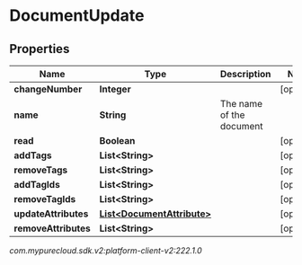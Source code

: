 # DocumentUpdate


## Properties

| Name | Type | Description | Notes |
| ------------ | ------------- | ------------- | ------------- |
| **changeNumber** | **Integer** |  |  [optional] |
| **name** | **String** | The name of the document |  |
| **read** | **Boolean** |  |  [optional] |
| **addTags** | **List&lt;String&gt;** |  |  [optional] |
| **removeTags** | **List&lt;String&gt;** |  |  [optional] |
| **addTagIds** | **List&lt;String&gt;** |  |  [optional] |
| **removeTagIds** | **List&lt;String&gt;** |  |  [optional] |
| **updateAttributes** | [**List&lt;DocumentAttribute&gt;**](DocumentAttribute) |  |  [optional] |
| **removeAttributes** | **List&lt;String&gt;** |  |  [optional] |




_com.mypurecloud.sdk.v2:platform-client-v2:222.1.0_
